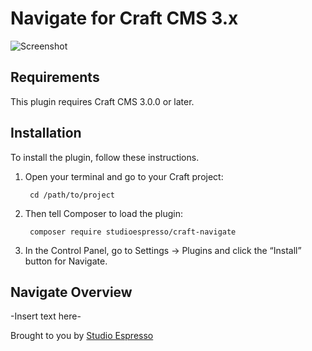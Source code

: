 # Navigate for Craft CMS 3.x

![Screenshot](http://www.studioespresso.co/assets/plugins/navigate/banner.png)

## Requirements

This plugin requires Craft CMS 3.0.0 or later.

## Installation

To install the plugin, follow these instructions.

1. Open your terminal and go to your Craft project:

        cd /path/to/project

2. Then tell Composer to load the plugin:

        composer require studioespresso/craft-navigate

3. In the Control Panel, go to Settings → Plugins and click the “Install” button for Navigate.

## Navigate Overview

-Insert text here-

Brought to you by [Studio Espresso](https://studioespresso.co)
